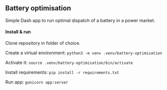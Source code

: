 ## Battery optimisation
Simple Dash app to run optimal dispatch of a battery in a power market.

#### Install & run

Clone repository in folder of choice.

Create a virtual environment:
`python3 -m venv .venv/battery-optimisation`

Activate it:
`source .venv/battery-optimisation/bin/activate`

Install requirements:
`pip install -r requirements.txt`

Run app:
`gunicorn app:server`
